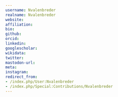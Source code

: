 ```yaml
---
username: Nvalenbreder
realname: Nvalenbreder
website: 
affiliation: 
bio: 
github: 
orcid: 
linkedin: 
googlescholar: 
wikidata: 
twitter: 
mastodon-url: 
meta:
instagram:
redirect_from:
- /index.php/User:Nvalenbreder
- /index.php/Special:Contributions/Nvalenbreder
---
```

